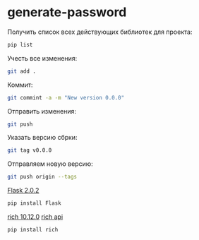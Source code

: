 # generate-password

Получить список всех действующих библиотек для проекта:
```bash
pip list
```

Учесть все изменения:
```bash
git add .
```

Коммит:
```bash
git commint -a -m "New version 0.0.0"
```

Отправить изменения:
```bash
git push
```

 Указать версию сбрки:
 ```bash
 git tag v0.0.0
 ```

Отправляем новую версию:
```bash
git push origin --tags
```

[Flask 2.0.2](https://pypi.org/project/Flask/)
```bash
pip install Flask
```

[rich 10.12.0](https://pypi.org/project/rich/)
[rich api](https://rich.readthedocs.io/en/latest/)

```bash
pip install rich
```